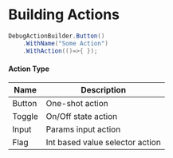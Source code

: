 # Building Actions

```csharp
DebugActionBuilder.Button()
    .WithName("Some Action")
    .WithAction(()=>{ });
```

#### Action Type

| Name | Description |
| ---- | ---- |
| Button | One-shot action |
| Toggle | On/Off state action |
| Input | Params input action |
| Flag | Int based value selector action |